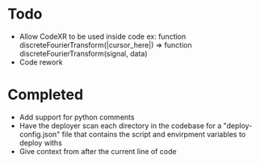 # Todo
* Allow CodeXR to be used inside code
ex: function discreteFourierTransform(|cursor_here|) => function discreteFourierTransform(signal, data)
* Code rework
# Completed
* Add support for python comments
* Have the deployer scan each directory in the codebase for a "deploy-config.json" file that contains the script and envirpment variables to deploy withs
* Give context from after the current line of code